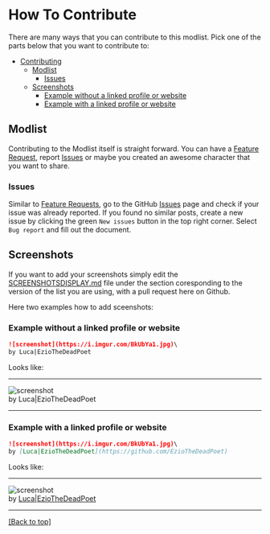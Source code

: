 # How To Contribute

There are many ways that you can contribute to this modlist. Pick one of the parts below that you want to contribute to:

- [Contributing](#contributing)
  - [Modlist](#modlist)
    - [Issues](#issues)
  - [Screenshots](#screenshots)
    - [Example without a linked profile or website](#example-without-a-linked-profile-or-website)
    - [Example with a linked profile or website](#example-with-a-linked-profile-or-website)

## Modlist

Contributing to the Modlist itself is straight forward. You can have a [Feature Request](#feature-requests), report [Issues](#issues) or maybe you created an awesome character that you want to share.

### Issues

Similar to [Feature Requests](#feature-requests), go to the GitHub [Issues](https://github.com/EzioTheDeadPoet/Tales-from-Skyrims-Holds/issues) page and check if your issue was already reported. If you found no similar posts, create a new issue by clicking the green `New issues` button in the top right corner. Select `Bug report` and fill out the document.

## Screenshots

If you want to add your screenshots simply edit the [SCREENSHOTSDISPLAY.md](https://github.com/EzioTheDeadPoet/Tales-from-Skyrims-Holds/blob/masterSCREENSHOTSDISPLAY.md) file under the section coresponding to the version of the list you are using, with a pull request here on Github.

Here two examples how to add sceenshots:

### Example without a linked profile or website

```md
![screenshot](https://i.imgur.com/BkUbYa1.jpg)\
by Luca|EzioTheDeadPoet
```

Looks like:

***

![screenshot](https://i.imgur.com/BkUbYa1.jpg)\
by Luca|EzioTheDeadPoet

***

### Example with a linked profile or website

```md
![screenshot](https://i.imgur.com/BkUbYa1.jpg)\
by [Luca|EzioTheDeadPoet](https://github.com/EzioTheDeadPoet)
```

Looks like:

***

![screenshot](https://i.imgur.com/BkUbYa1.jpg)\
by [Luca|EzioTheDeadPoet](https://github.com/EzioTheDeadPoet)

***

[[Back to top]](#how-to-contribute)
